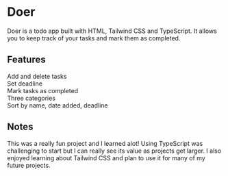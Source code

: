 <h1>Doer</h1>

Doer is a todo app built with HTML, Tailwind CSS and TypeScript. 
It allows you to keep track of your tasks and mark them as completed.

<h2>Features</h2>
Add and delete tasks <br>
Set deadline <br>
Mark tasks as completed <br>
Three categories <br>
Sort by name, date added, deadline <br>

<h2>Notes</h2>
This was a really fun project and I learned alot!
Using TypeScript was challenging to start but I can really see its value as projects get larger.
I also enjoyed learning about Tailwind CSS and plan to use it for many of my future projects.
